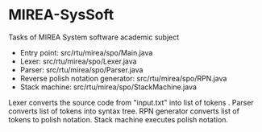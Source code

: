 # MIREA-SysSoft
Tasks of MIREA System software academic subject

 * Entry point: src/rtu/mirea/spo/Main.java
 * Lexer: src/rtu/mirea/spo/Lexer.java
 * Parser: src/rtu/mirea/spo/Parser.java
 * Reverse polish notation generator: src/rtu/mirea/spo/RPN.java
 * Stack machine: src/rtu/mirea/spo/StackMachine.java

Lexer converts the source code from "input.txt" into list of tokens . Parser converts list of tokens into syntax tree. RPN generator converts list of tokens to polish notation. Stack machine executes polish notation.
